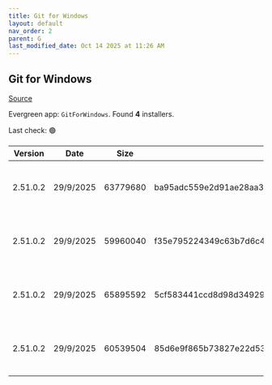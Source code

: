 ```yaml
---
title: Git for Windows
layout: default
nav_order: 2
parent: G
last_modified_date: Oct 14 2025 at 11:26 AM
---
```


## Git for Windows

[Source](https://gitforwindows.org/)

Evergreen app: `GitForWindows`. Found **4** installers.

Last check: 🟢

| Version  | Date      | Size     | Sha256                                                           | Architecture | InstallerType | Type | URI                                                                                                                                                                                                                            |
| -------- | --------- | -------- | ---------------------------------------------------------------- | ------------ | ------------- | ---- | ------------------------------------------------------------------------------------------------------------------------------------------------------------------------------------------------------------------------------ |
| 2.51.0.2 | 29/9/2025 | 63779680 | ba95adc559e2d91ae28aa354c0ffb06b2c54f2bf42985f278dded9ca31194816 | ARM64        | Default       | exe  | [https://github.com/git-for-windows/git/releases/download/v2.51.0.windows.2/Git-2.51.0.2-arm64.exe](https://github.com/git-for-windows/git/releases/download/v2.51.0.windows.2/Git-2.51.0.2-arm64.exe)                         |
| 2.51.0.2 | 29/9/2025 | 59960040 | f35e795224349c63b7d6c429c2d8404a6ce7e2e8f91934a3f6ba2ca8e7e285a8 | ARM64        | Portable      | exe  | [https://github.com/git-for-windows/git/releases/download/v2.51.0.windows.2/PortableGit-2.51.0.2-arm64.7z.exe](https://github.com/git-for-windows/git/releases/download/v2.51.0.windows.2/PortableGit-2.51.0.2-arm64.7z.exe)   |
| 2.51.0.2 | 29/9/2025 | 65895592 | 5cf583441ccd8d98d3492936235b6ee30c6847d1b3f49365d6a025b3432094ad | x64          | Default       | exe  | [https://github.com/git-for-windows/git/releases/download/v2.51.0.windows.2/Git-2.51.0.2-64-bit.exe](https://github.com/git-for-windows/git/releases/download/v2.51.0.windows.2/Git-2.51.0.2-64-bit.exe)                       |
| 2.51.0.2 | 29/9/2025 | 60539504 | 85d6e9f865b73827e22d532fd6cd5b93987c8d264142786b0721956619d5c00e | x64          | Portable      | exe  | [https://github.com/git-for-windows/git/releases/download/v2.51.0.windows.2/PortableGit-2.51.0.2-64-bit.7z.exe](https://github.com/git-for-windows/git/releases/download/v2.51.0.windows.2/PortableGit-2.51.0.2-64-bit.7z.exe) |
